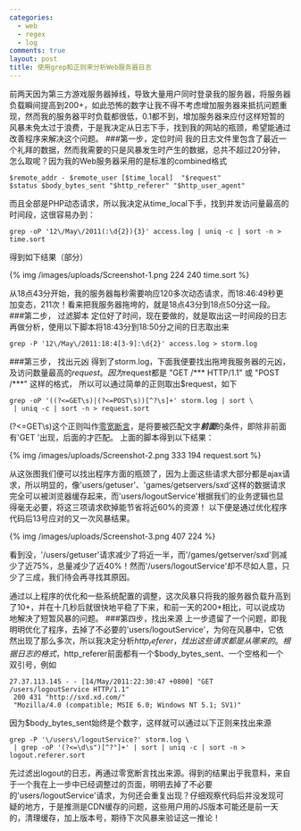 ```yaml
--- 
categories: 
  - web
  - regex
  - log
comments: true
layout: post
title: 使用grep和正则来分析Web服务器日志
---
```

前两天因为第三方游戏服务器掉线，导致大量用户同时登录我的服务器，将服务器负载瞬间提高到200+，如此恐怖的数字让我不得不考虑增加服务器来抵抗问题重现，然而我的服务器平时负载都很低，0.1都不到，增加服务器来应付这样短暂的风暴未免太过于浪费，于是我决定从日志下手，找到我的网站的瓶颈，希望能通过改善程序来解决这个问题。
###第一步，定位时间
我的日志文件里包含了最近一个礼拜的数据，然而我需要的只是风暴发生时产生的数据，总共不超过20分钟，怎么取呢？因为我的Web服务器采用的是标准的combined格式
```
$remote_addr - $remote_user [$time_local]  "$request" 
$status $body_bytes_sent "$http_referer" "$http_user_agent"
```
而且全部是PHP动态请求，所以我决定从time_local下手，找到并发访问量最高的时间段，这很容易办到：

<!--more-->

```
grep -oP '12\/May\/2011(:\d{2}){3}' access.log | uniq -c | sort -n > time.sort
```
得到如下结果（部分）

{% img /images/uploads/Screenshot-1.png 224 240 time.sort %}

从18点43分开始，我的服务器每秒需要响应120多次动态请求，而18:46:49秒更加变态，211次！看来把我服务器拖垮的，就是18点43分到18点50分这一段。
###第二步， 过滤脚本
定位好了时间，现在要做的，就是取出这一时间段的日志再做分析，使用以下脚本将18:43分到18:50分之间的日志取出来
```
grep -P '12\/May\/2011:18:4[3-9]:\d{2}' access.log > storm.log
```
###第三步， 找出元凶
得到了storm.log，下面我便要找出拖垮我服务器的元凶，及访问数量最高的$request。因为$request都是 "GET /\*\*\* HTTP/1.1" 或 "POST /\*\*\*" 这样的格式， 所以可以通过简单的正则取出$request，如下
```
grep -oP '((?<=GET\s)|(?<=POST\s))[^?\s]+' storm.log | sort \
 | uniq -c | sort -n > request.sort
```
(?<=GET\s)这个正则叫作[零宽断言](http://deerchao.net/tutorials/regex/regex.htm#lookaround)，是将要被匹配文字***前面***的条件，即除非前面有'GET '出现，后面的才匹配。
上面的脚本得到以下结果：

{% img /images/uploads/Screenshot-2.png 333 194 request.sort %}

从这张图我们便可以找出程序方面的瓶颈了，因为上面这些请求大部分都是ajax请求，所以明显的，像'users/getuser'、'games/getservers/sxd'这样的数据请求完全可以被浏览器缓存起来，而'users/logoutService'根据我们的业务逻辑也显得毫无必要，将这三项请求砍掉能节省将近60%的资源！
以下便是通过优化程序代码后13号应对的又一次风暴结果。

{% img /images/uploads/Screenshot-3.png 407 224 %}

看到没，'/users/getuser'请求减少了将近一半，而'/games/getserver/sxd'则减少了近75%，总量减少了近40%！然而'/users/logoutService'却不尽如人意，只少了三成，我们待会再寻找其原因。

通过以上程序的优化和一些系统配置的调整，这次风暴只将我的服务器负载升高到了10+，并在十几秒后就很快地平稳了下来，和前一天的200+相比，可以说成功地解决了短暂风暴的问题。
###第四步，找出来源
上一步遗留了一个问题，即我明明优化了程序，去掉了不必要的'users/logoutService'，为何在风暴中，它依然出现了那么多次，所以我决定分析$http_referer，找出这些请求都是从哪来的。
根据日志的格式，$http_referer前面都有一个$body_bytes_sent、一个空格和一个双引号，例如
```
27.37.113.145 - - [14/May/2011:22:30:47 +0800] "GET /users/logoutService HTTP/1.1"
 200 431 "http://sxd.xd.com/"
 "Mozilla/4.0 (compatible; MSIE 6.0; Windows NT 5.1; SV1)"
```
因为$body_bytes_sent始终是个数字，这样就可以通过以下正则来找出来源
```
grep -P '\/users\/logoutService?' storm.log \
 | grep -oP '(?<=\d\s")[^?"]+' | sort | uniq -c | sort -n > logout.referer.sort
```
先过滤出logout的日志，再通过零宽断言找出来源。得到的结果出乎我意料，来自于一个我在上一步中已经调整过的页面，明明去掉了不必要的'users/logoutService'请求，为何还会重复出现？仔细观察代码后并没发现可疑的地方，于是推测是CDN缓存的问题，这些用户用的JS版本可能还是前一天的，清理缓存，加上版本号，期待下次风暴来验证这一推论！
